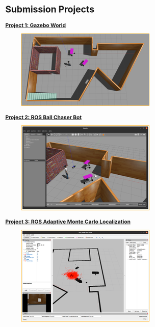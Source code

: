 # Submission Projects

### [Project 1: Gazebo World](./project1_gazeboWorld/)

<img src="./doc/p1_screenshot.png" width=400 style="border: 1px solid orange; margin-left: 50px;"/>

<br>

### [Project 2: ROS Ball Chaser Bot](./project2_rosChaserBot/)

<img src="./project2_rosChaserBot/doc/gazebo.png" width=400 style="border: 1px solid orange; margin-left: 50px;"/>

<br>

### [Project 3: ROS Adaptive Monte Carlo Localization](./project3_rosLocalization/)

<img src="./project3_rosLocalization/doc/04_localization1.png" width=400 style="border: 1px solid orange; margin-left: 50px;"/>

<br>

